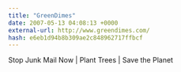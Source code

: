 ```yaml
---
title: "GreenDimes"
date: 2007-05-13 04:08:13 +0000
external-url: http://www.greendimes.com/
hash: e6eb1d94b8b309ae2c848962717ffbcf
---
```


Stop Junk Mail Now | Plant Trees | Save the Planet
